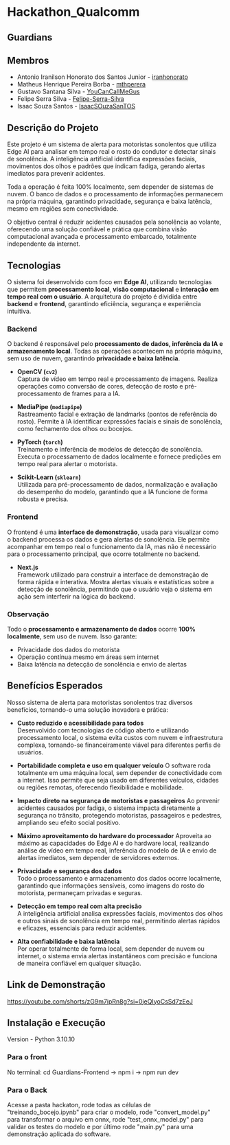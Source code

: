 # Hackathon_Qualcomm

## Guardians

## Membros
- Antonio Iranilson Honorato dos Santos Junior - [iranhonorato](https://github.com/iranhonorato)
- Matheus Henrique Pereira Borba - [mthperera](https://github.com/mthperera)
- Gustavo Santana Silva - [YouCanCallMeGus](https://github.com/YouCanCallMeGus)
- Felipe Serra Silva - [Felipe-Serra-Silva](https://github.com/Felipe-Serra-Silva)
- Isaac Souza Santos - [IsaacSOuzaSanTOS](https://github.com/IsaacSOuzaSanTOS)

## Descrição do Projeto

Este projeto é um sistema de alerta para motoristas sonolentos que utiliza Edge AI para analisar em tempo real o rosto do condutor e detectar sinais de sonolência. A inteligência artificial identifica expressões faciais, movimentos dos olhos e padrões que indicam fadiga, gerando alertas imediatos para prevenir acidentes.

Toda a operação é feita 100% localmente, sem depender de sistemas de nuvem. O banco de dados e o processamento de informações permanecem na própria máquina, garantindo privacidade, segurança e baixa latência, mesmo em regiões sem conectividade.

O objetivo central é reduzir acidentes causados pela sonolência ao volante, oferecendo uma solução confiável e prática que combina visão computacional avançada e processamento embarcado, totalmente independente da internet.

## Tecnologias

O sistema foi desenvolvido com foco em **Edge AI**, utilizando tecnologias que permitem **processamento local**, **visão computacional** e **interação em tempo real com o usuário**. A arquitetura do projeto é dividida entre **backend** e **frontend**, garantindo eficiência, segurança e experiência intuitiva.

### Backend

O backend é responsável pelo **processamento de dados, inferência da IA e armazenamento local**. Todas as operações acontecem na própria máquina, sem uso de nuvem, garantindo **privacidade e baixa latência**.

- **OpenCV (`cv2`)**  
  Captura de vídeo em tempo real e processamento de imagens. Realiza operações como conversão de cores, detecção de rosto e pré-processamento de frames para a IA.

- **MediaPipe (`mediapipe`)**  
  Rastreamento facial e extração de landmarks (pontos de referência do rosto). Permite à IA identificar expressões faciais e sinais de sonolência, como fechamento dos olhos ou bocejos.

- **PyTorch (`torch`)**  
  Treinamento e inferência de modelos de detecção de sonolência. Executa o processamento de dados localmente e fornece predições em tempo real para alertar o motorista.

- **Scikit-Learn (`sklearn`)**  
  Utilizada para pré-processamento de dados, normalização e avaliação do desempenho do modelo, garantindo que a IA funcione de forma robusta e precisa.

### Frontend

O frontend é uma **interface de demonstração**, usada para visualizar como o backend processa os dados e gera alertas de sonolência. Ele permite acompanhar em tempo real o funcionamento da IA, mas não é necessário para o processamento principal, que ocorre totalmente no backend.

- **Next.js**  
  Framework utilizado para construir a interface de demonstração de forma rápida e interativa. Mostra alertas visuais e estatísticas sobre a detecção de sonolência, permitindo que o usuário veja o sistema em ação sem interferir na lógica do backend.

### Observação

Todo o **processamento e armazenamento de dados** ocorre **100% localmente**, sem uso de nuvem. Isso garante:
- Privacidade dos dados do motorista  
- Operação contínua mesmo em áreas sem internet  
- Baixa latência na detecção de sonolência e envio de alertas  

## Benefícios Esperados

Nosso sistema de alerta para motoristas sonolentos traz diversos benefícios, tornando-o uma solução inovadora e prática:

- **Custo reduzido e acessibilidade para todos**  
  Desenvolvido com tecnologias de código aberto e utilizando processamento local, o sistema evita custos com nuvem e infraestrutura complexa, tornando-se financeiramente viável para diferentes perfis de usuários.

- **Portabilidade completa e uso em qualquer veículo**
  O software roda totalmente em uma máquina local, sem depender de conectividade com a internet. Isso permite que seja usado em diferentes veículos, cidades ou regiões remotas, oferecendo flexibilidade e mobilidade.

- **Impacto direto na segurança de motoristas e passageiros** 
  Ao prevenir acidentes causados por fadiga, o sistema impacta diretamente a segurança no trânsito, protegendo motoristas, passageiros e pedestres, ampliando seu efeito social positivo.

- **Máximo aproveitamento do hardware do processador**
  Aproveita ao máximo as capacidades do Edge AI e do hardware local, realizando análise de vídeo em tempo real, inferência do modelo de IA e envio de alertas imediatos, sem depender de servidores externos.

- **Privacidade e segurança dos dados**  
  Todo o processamento e armazenamento dos dados ocorre localmente, garantindo que informações sensíveis, como imagens do rosto do motorista, permaneçam privadas e seguras.

- **Detecção em tempo real com alta precisão**  
  A inteligência artificial analisa expressões faciais, movimentos dos olhos e outros sinais de sonolência em tempo real, permitindo alertas rápidos e eficazes, essenciais para reduzir acidentes.

- **Alta confiabilidade e baixa latência**  
  Por operar totalmente de forma local, sem depender de nuvem ou internet, o sistema envia alertas instantâneos com precisão e funciona de maneira confiável em qualquer situação.

## Link de Demonstração

https://youtube.com/shorts/zG9m7ipRn8g?si=0jeQIyoCsSd7zEeJ

## Instalação e Execução

Version - Python 3.10.10

### Para o front
No terminal: cd Guardians-Frontend -> npm i -> npm run dev

### Para o Back
Acesse a pasta hackaton, rode todas as células de "treinando_bocejo.ipynb" para criar o modelo, rode "convert_model.py" para transformar o arquivo em onnx, rode "test_onnx_model.py" para validar os testes do modelo e por último rode "main.py" para uma demonstração aplicada do software.